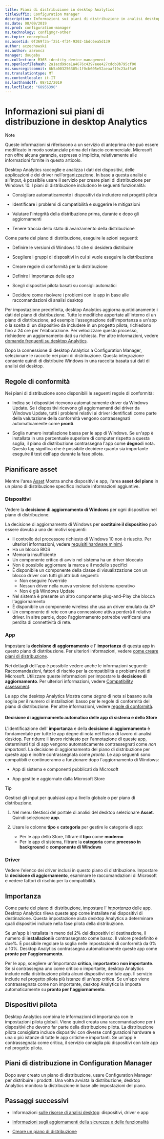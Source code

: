 ```yaml
---
title: Piani di distribuzione in desktop Analytics
titleSuffix: Configuration Manager
description: Informazioni sui piani di distribuzione in analisi desktop.
ms.date: 08/09/2019
ms.prod: configuration-manager
ms.technology: configmgr-other
ms.topic: conceptual
ms.assetid: 0f369f3a-f251-4f34-9302-1bdc6ea5d139
author: aczechowski
ms.author: aaroncz
manager: dougeby
ms.collection: M365-identity-device-management
ms.openlocfilehash: 2a1acd99ca1a4676c4397eee427cdcb8b795cf00
ms.sourcegitcommit: 6b5a003256305c1f0cb605e52aeaaf19c23af5a9
ms.translationtype: MT
ms.contentlocale: it-IT
ms.lasthandoff: 08/12/2019
ms.locfileid: "68956390"
---
```

# <a name="about-deployment-plans-in-desktop-analytics"></a>Informazioni sui piani di distribuzione in desktop Analytics

> [!Note]  
> Queste informazioni si riferiscono a un servizio di anteprima che può essere modificato in modo sostanziale prima del rilascio commerciale. Microsoft non offre alcuna garanzia, espressa o implicita, relativamente alle informazioni fornite in questo articolo.  

Desktop Analytics raccoglie e analizza i dati dei dispositivi, delle applicazioni e dei driver nell'organizzazione. In base a questa analisi e all'input, è possibile usare il servizio per creare piani di distribuzione per Windows 10. I piani di distribuzione includono le seguenti funzionalità:  

- Consigliare automaticamente i dispositivi da includere nei progetti pilota  

- Identificare i problemi di compatibilità e suggerire le mitigazioni  

- Valutare l'integrità della distribuzione prima, durante e dopo gli aggiornamenti  

- Tenere traccia dello stato di avanzamento della distribuzione  

Come parte del piano di distribuzione, eseguire le azioni seguenti:  

- Definire le versioni di Windows 10 che si desidera distribuire  

- Scegliere i gruppi di dispositivi in cui si vuole eseguire la distribuzione  

- Creare regole di conformità per la distribuzione  

- Definire l'importanza delle app  

- Scegli dispositivi pilota basati su consigli automatici  

- Decidere come risolvere i problemi con le app in base alle raccomandazioni di analisi desktop  

Per impostazione predefinita, desktop Analytics aggiorna quotidianamente i dati del piano di distribuzione. Tutte le modifiche apportate all'interno di un piano di distribuzione, ad esempio l'assegnazione dell'importanza a un'app o la scelta di un dispositivo da includere in un progetto pilota, richiedono fino a 24 ore per l'elaborazione. Per velocizzare questo processo, richiedere un aggiornamento dati su richiesta. Per altre informazioni, vedere [domande frequenti su desktop Analytics](/sccm/desktop-analytics/faq#can-i-reduce-the-amount-of-time-it-takes-for-data-to-refresh-in-my-desktop-analytics-portal).  

Dopo la connessione di desktop Analytics a Configuration Manager, selezionare le raccolte nei piani di distribuzione. Questa integrazione consente quindi di distribuire Windows in una raccolta basata sui dati di analisi del desktop.



## <a name="readiness-rules"></a>Regole di conformità

Nei piani di distribuzione sono disponibili le seguenti regole di conformità:

- Indica se i dispositivi ricevono automaticamente driver da Windows Update. Se i dispositivi ricevono gli aggiornamenti dei driver da Windows Update, tutti i problemi relativi ai driver identificati come parte della valutazione della conformità vengono contrassegnati automaticamente come **pronti**.  

- Soglia numero installazione bassa per le app di Windows. Se un'app è installata in una percentuale superiore di computer rispetto a questa soglia, il piano di distribuzione contrassegna l'app come **degno**di nota. Questo tag significa che è possibile decidere quanto sia importante eseguire il test dell'app durante la fase pilota.  


## <a name="plan-assets"></a>Pianificare asset

<!-- 4670224 -->

Mentre l'area [Asset](/sccm/desktop-analytics/about-assets) Mostra anche dispositivi e app, l'area **asset del piano** in un piano di distribuzione specifico include informazioni aggiuntive.

### <a name="devices"></a>Dispositivi

Vedere la **decisione di aggiornamento di Windows** per ogni dispositivo nel piano di distribuzione.

La decisione di aggiornamento di Windows per **sostituire il dispositivo** può essere dovuta a uno dei motivi seguenti:

- Il controllo del processore richiesto di Windows 10 non è riuscito. Per ulteriori informazioni, vedere [requisiti hardware minimi](https://docs.microsoft.com/windows-hardware/design/minimum/minimum-hardware-requirements-overview#31-processor).
- Ha un blocco BIOS
- Memoria insufficiente
- Un componente critico di avvio nel sistema ha un driver bloccato
- Non è possibile aggiornare la marca e il modello specifici
- È disponibile un componente della classe di visualizzazione con un blocco driver con tutti gli attributi seguenti:
    - Non eseguire l'override
    - Nessun driver nella nuova versione del sistema operativo
    - Non è già Windows Update
- Nel sistema è presente un altro componente plug-and-Play che blocca l'aggiornamento
- È disponibile un componente wireless che usa un driver emulato da XP
- Un componente di rete con una connessione attiva perderà il relativo driver. In altre parole, dopo l'aggiornamento potrebbe verificarsi una perdita di connettività di rete.

### <a name="apps"></a>App

Impostare la **decisione di aggiornamento** e l' **importanza** di questa app in questo piano di distribuzione. Per ulteriori informazioni, vedere [come creare piani di distribuzione](/sccm/desktop-analytics/create-deployment-plans).

Nei dettagli dell'app è possibile vedere anche le informazioni seguenti: Raccomandazioni, fattori di rischio per la compatibilità e problemi noti di Microsoft. Utilizzare queste informazioni per impostare la **decisione di aggiornamento**. Per ulteriori informazioni, vedere [Compatibility assessment](/sccm/desktop-analytics/compat-assessment).

Le app che desktop Analytics Mostra come *degno* di nota si basano sulla soglia per il numero di installazioni basso per le regole di conformità del piano di distribuzione. Per altre informazioni, vedere [regole di conformità](/sccm/desktop-analytics/create-deployment-plans#readiness-rules).

#### <a name="a-namebkmk_plan-autoapp--automatic-upgrade-decision-of-system-and-store-apps"></a><a name="bkmk_plan-autoapp" />Decisione di aggiornamento automatico delle app di sistema e dello Store

<!-- 3587232 -->
L'identificazione dell' **importanza** e della **decisione di aggiornamento** è fondamentale per tutte le app degne di nota nel flusso di lavoro di analisi desktop. Per ridurre il lavoro richiesto per l'annotazione di queste app, determinati tipi di app vengono automaticamente contrassegnati come *non importanti*. La decisione di aggiornamento del piano di distribuzione per queste app è inoltre contrassegnata come *pronta*. Le app seguenti sono compatibili e continueranno a funzionare dopo l'aggiornamento di Windows:

- App di sistema e componenti pubblicati da Microsoft

- App gestite e aggiornate dalla Microsoft Store

> [!Tip]
> Gestisci gli input per qualsiasi app a livello globale o per piano di distribuzione.
>
> 1. Nel menu Gestisci del portale di analisi del desktop selezionare **Asset**. Quindi selezionare **app**.
>
> 2. Usare le colonne **tipo** e **categoria** per gestire le categorie di app:
>
>    - Per le app dello Store, filtrare il **tipo** come **moderno**
>    - Per le app di sistema, filtrare la **categoria** come **processo in background** o **componente di Windows**


### <a name="drivers"></a>Driver

Vedere l'elenco dei driver inclusi in questo piano di distribuzione. Impostare la **decisione di aggiornamento**, esaminare le raccomandazioni di Microsoft e vedere fattori di rischio per la compatibilità.


## <a name="importance"></a>Importanza

Come parte del piano di distribuzione, impostare l' *importanza* delle app. Desktop Analytics rileva queste app come installate nei dispositivi di destinazione. Questa impostazione aiuta desktop Analytics a determinare quali dispositivi include nella fase pilota della distribuzione.

Se un'app è installata in meno del 2% dei dispositivi di destinazione, il numero di **installazioni**è contrassegnato come basso. Il valore predefinito è due%. È possibile regolare la soglia nelle impostazioni di conformità da 0% a 10%. Desktop Analytics contrassegna automaticamente queste app come **pronte per l'aggiornamento**.  

Per le app, scegliere un'importanza **critica**, **importante**o **non importante**. Se si contrassegna uno come critico o importante, desktop Analytics include nella distribuzione pilota alcuni dispositivi con tale app. Il servizio include nel progetto pilota più istanze di un'app critica. Se un'app viene contrassegnata come non importante, desktop Analytics la imposta automaticamente su **pronto per l'aggiornamento**.



## <a name="pilot-devices"></a>Dispositivi pilota

Desktop Analytics combina le informazioni di importanza con le impostazioni pilota globali. Viene quindi creata una raccomandazione per i dispositivi che devono far parte della distribuzione pilota. La distribuzione pilota consigliata include dispositivi con diverse configurazioni hardware e una o più istanze di tutte le app critiche e importanti. Se un'app è contrassegnata come critica, il servizio consiglia più dispositivi con tale app nel progetto pilota.



## <a name="deployment-plans-in-configuration-manager"></a>Piani di distribuzione in Configuration Manager

Dopo aver creato un piano di distribuzione, usare Configuration Manager per distribuire i prodotti. Una volta avviata la distribuzione, desktop Analytics monitora la distribuzione in base alle impostazioni del piano.


## <a name="next-steps"></a>Passaggi successivi

- Informazioni [sulle risorse di analisi desktop](/sccm/desktop-analytics/about-assets): dispositivi, driver e app  

- [Informazioni sugli aggiornamenti della sicurezza e delle funzionalità](/sccm/desktop-analytics/about-updates)  

- [Creare un piano di distribuzione](/sccm/desktop-analytics/create-deployment-plans)  
